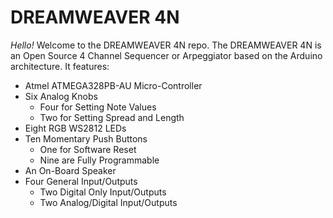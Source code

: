 # DREAMWEAVER 4N

*Hello!*  Welcome to the DREAMWEAVER 4N repo.  The DREAMWEAVER 4N is an Open Source 4 Channel Sequencer or Arpeggiator based on the Arduino architecture.
It features:
* Atmel ATMEGA328PB-AU Micro-Controller
* Six Analog Knobs
    * Four for Setting Note Values
    * Two for Setting Spread and Length
* Eight RGB WS2812 LEDs
* Ten Momentary Push Buttons
    * One for Software Reset
    * Nine are Fully Programmable
* An On-Board Speaker
* Four General Input/Outputs
	* Two Digital Only Input/Outputs
	* Two Analog/Digital Input/Outputs

